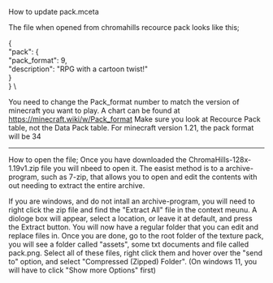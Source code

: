 How to update pack.mceta

The file when opened from chromahills recource pack looks like this;


{ \
  "pack": { \
    "pack_format": 9, \
    "description": "RPG with a cartoon twist!" \
  } \
} \
 
You need to change the Pack_format number to match the version of minecraft you want to play. A chart can be found at https://minecraft.wiki/w/Pack_format
Make sure you look at Recource Pack table, not the Data Pack table.
For minecraft version 1.21, the pack format will be 34

----

How to open the file;
Once you have downloaded the ChromaHills-128x-1.19v1.zip file you will nbeed to open it.
The easist method is to a archive-program, such as 7-zip, that allows you to open and edit the contents with out needing to extract the entire archive.


If you are windows, and do not intall an archive-program, you will need to right click the zip file and find the "Extract All" file in the context meunu. 
A diologe box will appear, select a location, or leave it at default, and press the Extract button.
You will now have a regular folder that you can edit and replace files in.
Once you are done, go to the root folder of the texture pack, you will see a folder called "assets", some txt documents and file called pack.png.
Select all of these files, right click them and hover over the "send to" option, and select "Compressed (Zipped) Folder". (On windows 11, you will have to click "Show more Options" first)
